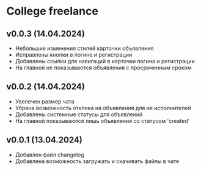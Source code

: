 # College freelance

## v0.0.3 (14.04.2024)
- Небольшие изменения стилей карточки объявления
- Исправлены кнопки в логине и регистрации
- Добавлены ссылки для навигаций в карточки логина и регистрации
- На главной не показываются объявления с просроченным сроком

## v0.0.2 (14.04.2024)
- Увелечен размер чата
- Убрана возможность отклика на объявления для не исполнителей
- Добавлены системные статусы для объявлений
- На главной показываются лишь объявления со статусом 'created'

## v0.0.1 (13.04.2024)
- Добавлен файл changelog
- Добавлена возможность загружать и скачивать файлы в чате
